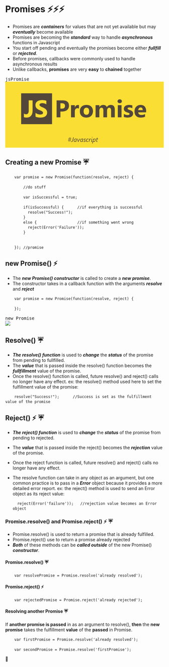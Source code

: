 # Promises  :zap::zap::zap:
- Promises are ___containers___ for values that are not yet available but may ___eventually___ become available
- Promises are becoming the ___standard___ way to handle ___asynchronous___ functions in Javascript
- You start off pending and eventually the promises become either ___fullfill___ or ___rejected___.
- Before promises, callbacks were commonly used to handle asynchronous results
- Unlike callbacks, __promises__ are very __easy__ to __chained__ together


<kbd>jsPromise</kbd>        
![](/images/jsPromise.png)

## Creating a new Promise :umbrella:

```
    var promise = new Promise(function(resolve, reject) {
        
        //do stuff
        
        var isSuccessful = true;
        
        if(isSuccessful) {      //if everything is successful
          resolve("Success!");
        }
        else {                  //if something went wrong
          reject(Error('Failure'));
        }
        
        
    }); //promise

```

## new Promise() :zap:
- The ___new Promise() constructor___ is called to create a ___new promise___.
- The constructor takes in a callback function with the arguments ***resolve*** and ***reject***

```
    var promise = new Promise(function(resolve, reject) {
    
    });
```

<kbd>new Promise</kbd>        
![](/images/pending.png)

## Resolve() :umbrella:
- ___The resolve() function___ is used to ___change___ the ___status___ of the promise from pending to fullfilled.
- The ___value___ that is passed inside the resolve() function becomes the ___fullfillment___ value of the promise.
- Once the resolve() function is called, future resolve() and reject() calls no longer have any effect.
ex:
  the resolve() method used here to set the fulfillment value of the promise:

```
    resolve("Success!");      //Success is set as the fulfillment value of the promise
```
## Reject() :zap: :umbrella:
- ___The reject() function___ is used to ___change___ the ___status___ of the promise from pending to rejected.
- The ___value___ that is passed inside the reject() becomes the ___rejection___ value of the promise.
- Once the reject function is called, future resolve() and reject() calls no longer have any effect.
- The resolve function can take in any object as an argument, but one common practice is to pass in a ***Error*** object
  because it provides a more detailed error report.
ex:
  the reject() method is used to send an Error object as its reject value:
  
  ```   
    reject(Error('failure'));   //rejection value becomes an Error object
  
  ```
 
### Promise.resolve() and Promise.reject()  :zap: :umbrella:
- Promise.resolve() is used to return a promise that is already fulfilled.
- Promise.reject() use to return a promise already rejected
- ___Both___ of these methods can be ___called outside___ of the new Promise() ___constructor___.

#### Promise.resolve()  :umbrella:

```
    var resolvePromise = Promise.resolve('already resolved');
```

#### Promise.reject()   :zap:

```
    var rejectedPromise = Promise.reject('already rejected');
```

#### Resolving another Promise  :umbrella:
If __another promise is passed__ in as an argument to resolve(), __then__ the __new promise__ takes the fulfillment __value__ of the __passed__ in Promise.

```
    var firstPromise = Promise.resolve('already resolved');
    
    var secondPromise = Promise.resolve('firstPromise');
```

:100:


  
  













